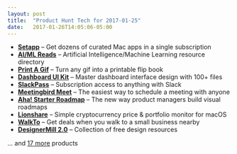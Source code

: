 ```yaml
---
layout: post
title:  "Product Hunt Tech for 2017-01-25"
date:   2017-01-26T14:05:06-05:00
---
```


* **[Setapp](https://www.producthunt.com/posts/setapp-d475525d-23f5-4854-8c75-70a30df961d9?utm_campaign=producthunt-api&utm_medium=api&utm_source=Application%3A+Daily+Digest+RSS+%28ID%3A+3202%29)** – Get dozens of curated Mac apps in a single subscription
* **[AI/ML Reads](https://www.producthunt.com/posts/ai-ml-reads?utm_campaign=producthunt-api&utm_medium=api&utm_source=Application%3A+Daily+Digest+RSS+%28ID%3A+3202%29)** – Artificial Intelligence/Machine Learning resource directory
* **[Print A Gif](https://www.producthunt.com/posts/print-a-gif?utm_campaign=producthunt-api&utm_medium=api&utm_source=Application%3A+Daily+Digest+RSS+%28ID%3A+3202%29)** – Turn any gif into a printable flip book
* **[Dashboard UI Kit](https://www.producthunt.com/posts/dashboard-ui-kit-2?utm_campaign=producthunt-api&utm_medium=api&utm_source=Application%3A+Daily+Digest+RSS+%28ID%3A+3202%29)** – Master dashboard interface design with 100+ files
* **[SlackPass](https://www.producthunt.com/posts/slackpass-2?utm_campaign=producthunt-api&utm_medium=api&utm_source=Application%3A+Daily+Digest+RSS+%28ID%3A+3202%29)** – Subscription access to anything with Slack
* **[Meetingbird Meet](https://www.producthunt.com/posts/meetingbird-meet?utm_campaign=producthunt-api&utm_medium=api&utm_source=Application%3A+Daily+Digest+RSS+%28ID%3A+3202%29)** – The easiest way to schedule a meeting with anyone
* **[Aha! Starter Roadmap](https://www.producthunt.com/posts/aha-starter-roadmap?utm_campaign=producthunt-api&utm_medium=api&utm_source=Application%3A+Daily+Digest+RSS+%28ID%3A+3202%29)** – The new way product managers build visual roadmaps
* **[Lionshare](https://www.producthunt.com/posts/lionshare?utm_campaign=producthunt-api&utm_medium=api&utm_source=Application%3A+Daily+Digest+RSS+%28ID%3A+3202%29)** – Simple cryptocurrency price & portfolio monitor for macOS
* **[WalkTo](https://www.producthunt.com/posts/walkto?utm_campaign=producthunt-api&utm_medium=api&utm_source=Application%3A+Daily+Digest+RSS+%28ID%3A+3202%29)** – Get deals when you walk to a small business nearby
* **[DesignerMill 2.0](https://www.producthunt.com/posts/designermill-2-0?utm_campaign=producthunt-api&utm_medium=api&utm_source=Application%3A+Daily+Digest+RSS+%28ID%3A+3202%29)** – Collection of free design resources

… and [17 more](https://www.producthunt.com/tech) products